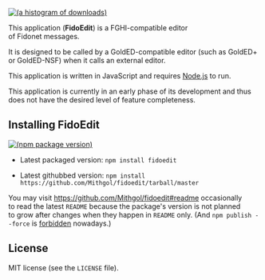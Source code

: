 [![(a histogram of downloads)](https://nodei.co/npm-dl/fidoedit.png?height=3)](https://npmjs.org/package/fidoedit)

This application (**FidoEdit**) is a FGHI-compatible editor of Fidonet messages.

It is designed to be called by a GoldED-compatible editor (such as GoldED+ or GoldED-NSF) when it calls an external editor.

This application is written in JavaScript and requires [Node.js](http://nodejs.org/) to run.

This application is currently in an early phase of its development and thus does not have the desired level of feature completeness.

## Installing FidoEdit

[![(npm package version)](https://nodei.co/npm/fidoedit.png?downloads=true&downloadRank=true)](https://npmjs.org/package/fidoedit)

* Latest packaged version: `npm install fidoedit`

* Latest githubbed version: `npm install https://github.com/Mithgol/fidoedit/tarball/master`

You may visit https://github.com/Mithgol/fidoedit#readme occasionally to read the latest `README` because the package's version is not planned to grow after changes when they happen in `README` only. (And `npm publish --force` is [forbidden](http://blog.npmjs.org/post/77758351673/no-more-npm-publish-f) nowadays.)

## License

MIT license (see the `LICENSE` file).
